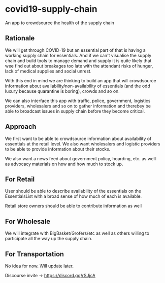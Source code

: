 # covid19-supply-chain
An app to crowdsource the health of the supply chain

## Rationale
We will get through COVID-19 but an essential part of that is having a working supply chain for essentials. And if we can't visualise the supply chain and build tools to manage demand and supply it is quite likely that wee find out about breakages too late with the attendant risks of hunger, lack of medical supplies and social unrest.

With this end in mind we are thinking to build an app that will crowdsource information about availability/non-availability of essentials (and the odd luxury because quarantine is boring), crowds and so on.

We can also interface this app with traffic, police, government, logistics providers, wholesalers and so on to gather information and therebey be able to broadcast issues in supply chain before they become critical.

## Approach
We first want to be able to crowdsource information about availability of essentials at the retail level. We also want wholesalers and logistic providers to be able to provide information about their stocks.

We also want a news feed about government policy, hoarding, etc. as well as advocacy materials on how and how much to stock up. 

## For Retail
User should be able to describe availability of the essentials on the EssentialsList with a broad sense of how much of each is available.

Retail store owners should be able to contribute information as well

## For Wholesale
We will integrate with BigBasket/Grofers/etc as well as others willing to participate all the way up the supply chain.

## For Transportation
No idea for now. Will update later.


Discourse invite -> https://discord.gg/rSJjcA
